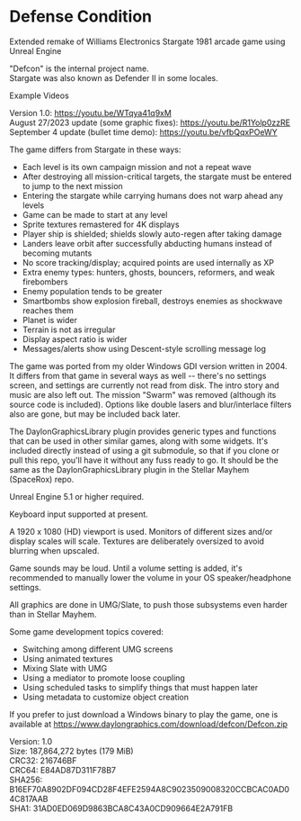 # Defense Condition
Extended remake of Williams Electronics Stargate 1981 arcade game using Unreal Engine

"Defcon" is the internal project name.  
Stargate was also known as Defender II in some locales.

Example Videos

Version 1.0: https://youtu.be/WTqya41q9xM  
August 27/2023 update (some graphic fixes): https://youtu.be/R1Yolp0zzRE  
September 4 update (bullet time demo): https://youtu.be/vfbQqxPOeWY

The game differs from Stargate in these ways:
- Each level is its own campaign mission and not a repeat wave  
- After destroying all mission-critical targets, the stargate must be entered to jump to the next mission  
- Entering the stargate while carrying humans does not warp ahead any levels  
- Game can be made to start at any level  
- Sprite textures remastered for 4K displays  
- Player ship is shielded; shields slowly auto-regen after taking damage  
- Landers leave orbit after successfully abducting humans instead of becoming mutants  
- No score tracking/display; acquired points are used internally as XP  
- Extra enemy types: hunters, ghosts, bouncers, reformers, and weak firebombers  
- Enemy population tends to be greater  
- Smartbombs show explosion fireball, destroys enemies as shockwave reaches them  
- Planet is wider  
- Terrain is not as irregular  
- Display aspect ratio is wider  
- Messages/alerts show using Descent-style scrolling message log

The game was ported from my older Windows GDI version written in 2004.
It differs from that game in several ways as well -- there's no
settings screen, and settings are currently not read from disk.
The intro story and music are also left out. The mission "Swarm"
was removed (although its source code is included). Options like
double lasers and blur/interlace filters also are gone, but may
be included back later.

The DaylonGraphicsLibrary plugin provides generic types and functions
that can be used in other similar games, along with some widgets.
It's included directly instead of using a git submodule, so 
that if you clone or pull this repo, you'll have it without any fuss
ready to go. It should be the same as the DaylonGraphicsLibrary plugin
in the Stellar Mayhem (SpaceRox) repo.

Unreal Engine 5.1 or higher required.

Keyboard input supported at present.

A 1920 x 1080 (HD) viewport is used. Monitors of different sizes and/or display scales will scale. Textures are deliberately oversized to avoid blurring when upscaled.

Game sounds may be loud. Until a volume setting is added, it's recommended to manually lower the volume in your OS speaker/headphone settings.

All graphics are done in UMG/Slate, to push those subsystems even harder than in Stellar Mayhem.

Some game development topics covered:
- Switching among different UMG screens  
- Using animated textures  
- Mixing Slate with UMG  
- Using a mediator to promote loose coupling  
- Using scheduled tasks to simplify things that must happen later  
- Using metadata to customize object creation

If you prefer to just download a Windows binary to play the game, one is available at https://www.daylongraphics.com/download/defcon/Defcon.zip

Version: 1.0  
Size: 187,864,272 bytes (179 MiB)  
CRC32: 216746BF  
CRC64: E84AD87D311F78B7  
SHA256: B16EF70A8902DF094CD28F4EFE2594A8C9023509008320CCBCAC0AD04C817AAB  
SHA1: 31AD0ED069D9863BCA8C43A0CD909664E2A791FB
